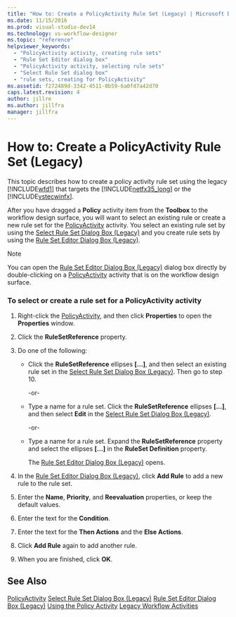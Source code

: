 ```yaml
---
title: "How to: Create a PolicyActivity Rule Set (Legacy) | Microsoft Docs"
ms.date: 11/15/2016
ms.prod: visual-studio-dev14
ms.technology: vs-workflow-designer
ms.topic: "reference"
helpviewer_keywords:
  - "PolicyActivity activity, creating rule sets"
  - "Rule Set Editor dialog box"
  - "PolicyActivity activity, selecting rule sets"
  - "Select Rule Set dialog box"
  - "rule sets, creating for PolicyActivity"
ms.assetid: f272489d-3342-4511-8b59-6a0fd7a42d70
caps.latest.revision: 4
author: jillre
ms.author: jillfra
manager: jillfra
---
```

# How to: Create a PolicyActivity Rule Set (Legacy)
This topic describes how to create a policy activity rule set using the legacy [!INCLUDE[wfd1](../includes/wfd1-md.md)] that targets the [!INCLUDE[netfx35_long](../includes/netfx35-long-md.md)] or the [!INCLUDE[vstecwinfx](../includes/vstecwinfx-md.md)].

 After you have dragged a **Policy** activity item from the **Toolbox** to the workflow design surface, you will want to select an existing rule or create a new rule set for the [PolicyActivity](https://msdn2.microsoft.com/library/system.workflow.activities.policyactivity.aspx) activity. You select an existing rule set by using the [Select Rule Set Dialog Box (Legacy)](../workflow-designer/select-rule-set-dialog-box-legacy.md) and you create rule sets by using the [Rule Set Editor Dialog Box (Legacy)](../workflow-designer/rule-set-editor-dialog-box-legacy.md).

> [!NOTE]
> You can open the [Rule Set Editor Dialog Box (Legacy)](../workflow-designer/rule-set-editor-dialog-box-legacy.md) dialog box directly by double-clicking on a [PolicyActivity](https://msdn2.microsoft.com/library/system.workflow.activities.policyactivity.aspx) activity that is on the workflow design surface.

### To select or create a rule set for a PolicyActivity activity

1. Right-click the [PolicyActivity](https://msdn2.microsoft.com/library/system.workflow.activities.policyactivity.aspx), and then click **Properties** to open the **Properties** window.

2. Click the **RuleSetReference** property.

3. Do one of the following:

    - Click the **RuleSetReference** ellipses **[…]**, and then select an existing rule set in the [Select Rule Set Dialog Box (Legacy)](../workflow-designer/select-rule-set-dialog-box-legacy.md). Then go to step 10.

         -or-

    - Type a name for a rule set. Click the **RuleSetReference** ellipses **[…]**, and then select **Edit** in the [Select Rule Set Dialog Box (Legacy)](../workflow-designer/select-rule-set-dialog-box-legacy.md).

         -or-

    - Type a name for a rule set. Expand the **RuleSetReference** property and select the ellipses **[…]** in the **RuleSet Definition** property.

         The [Rule Set Editor Dialog Box (Legacy)](../workflow-designer/rule-set-editor-dialog-box-legacy.md) opens.

4. In the [Rule Set Editor Dialog Box (Legacy)](../workflow-designer/rule-set-editor-dialog-box-legacy.md), click **Add Rule** to add a new rule to the rule set.

5. Enter the **Name**, **Priority**, and **Reevaluation** properties, or keep the default values.

6. Enter the text for the **Condition**.

7. Enter the text for the **Then Actions** and the **Else Actions**.

8. Click **Add Rule** again to add another rule.

9. When you are finished, click **OK**.

## See Also
 [PolicyActivity](https://msdn2.microsoft.com/library/system.workflow.activities.policyactivity.aspx)
 [Select Rule Set Dialog Box (Legacy)](../workflow-designer/select-rule-set-dialog-box-legacy.md)
 [Rule Set Editor Dialog Box (Legacy)](../workflow-designer/rule-set-editor-dialog-box-legacy.md)
 [Using the Policy Activity](https://msdn2.microsoft.com/library/bb675229.aspx)
 [Legacy Workflow Activities](../workflow-designer/legacy-workflow-activities.md)
